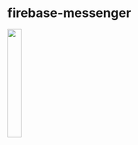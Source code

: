 # firebase-messenger

<img src="https://github.com/0xmudur/firebase-messenger/blob/master/ss.gif" width="25%" />


